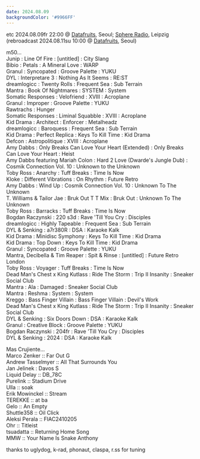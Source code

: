 ```yaml
---
date: 2024.08.09
backgroundColor: '#9966FF'
---
```


etc 2024.08.09fr 22:00 @ [Datafruits](http://www.datafruits.fm/), Seoul; [Sphere Radio](http://www.sphere-radio.net/), Leipzig  
(rebroadcast 2024.08.11su 10:00 @ [Datafruits](http://www.datafruits.fm/), Seoul)  

m50...  
Junip : Line Of Fire : \[untitled\] : City Slang  
Bibio : Petals : A Mineral Love : WARP  
Granul : Syncopated : Groove Palette : YUKU  
DYL : Interpretare 3 : Nothing As It Seems : RE:ST  
dreamlogicc : Twenty Rolls : Frequent Sea : Sub Terrain  
Mantra : Book Of Nightmares : SYSTEM : System  
Somatic Responses : Velofriend : XVIII : Acroplane  
Granul : Improper : Groove Palette : YUKU  
Rawtrachs : Hunger  
Somatic Responses : Liminal Squabble : XVIII : Acroplane  
Kid Drama : Architect : Enforcer : Metalheadz  
dreamlogicc : Baroquess : Frequent Sea : Sub Terrain  
Kid Drama : Perfect Replica : Keys To Kill Time : Kid Drama  
Defcon : Astropolitique : XVIII : Acroplane  
Amy Dabbs : Only Breaks Can Love Your Heart (Extended) : Only Breaks Can Love Your Heart : Heist  
Amy Dabbs featuring Mariah Colon : Hard 2 Love (Dwarde's Jungle Dub) : Cosmik Connection Vol. 10 : Unknown to the Unknown  
Toby Ross : Anarchy : Tuff Breaks : Time Is Now  
Kloke : Different Vibrations : On Rhythm : Future Retro  
Amy Dabbs : Wind Up : Cosmik Connection Vol. 10 : Unknown To The Unknown  
T. Williams & Tailor Jae : Bruk Out T T Mix : Bruk Out : Unknown To The Unknown  
Toby Ross : Barracks : Tuff Breaks : Time Is Now  
Bogdan Raczynski : 220 s3d : Rave 'Till You Cry : Disciples  
dreamlogicc : Highly Tapeable : Frequent Sea : Sub Terrain  
DYL & Senking : a7r380R : DSA : Karaoke Kalk  
Kid Drama : Minidisc Symphony : Keys To Kill Time : Kid Drama  
Kid Drama : Top Down : Keys To Kill Time : Kid Drama  
Granul : Syncopated : Groove Palette : YUKU  
Mantra, Decibella & Tim Reaper : Spit & Rinse : \[untitled\] : Future Retro London  
Toby Ross : Voyager : Tuff Breaks : Time Is Now  
Dead Man's Chest x King Kutlass : Ride The Storm : Trip II Insanity : Sneaker Social Club  
Mantra : Ala : Damaged : Sneaker Social Club  
Mantra : Reshma : System : System  
Kreggo : Bass Finger Villain : Bass Finger Villain : Devil's Work  
Dead Man's Chest x King Kutlass : Ride The Storm : Trip II Insanity : Sneaker Social Club  
DYL & Senking : Six Doors Down : DSA : Karaoke Kalk  
Granul : Creative Block : Groove Palette : YUKU  
Bogdan Raczynski : 204fr : Rave 'Till You Cry : Disciples  
DYL & Senking : 2024 : DSA : Karaoke Kalk  

Mas Crujiente...  
Marco Zenker :: Far Out G  
Andrew Tasselmyer :: All That Surrounds You  
Jan Jelinek : Davos S  
Liquid Delay :: DB\_78C  
Purelink :: Stadium Drive  
Ulla :: soak  
Erik Mowinckel :: Stream  
TEREKKE :: at ba  
Gelo :: An Empty  
Shuttle358 :: Oil Click  
Aleksi Perala :: FIAC2410205  
Ohr :: Titleist  
tsuadatta :: Returning Home Song  
MMW :: Your Name Is Snake Anthony  

thanks to uglydog, k-rad, phonaut, claspa, r.ss for tuning
